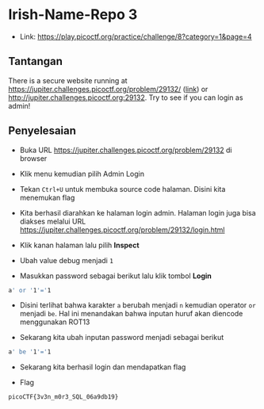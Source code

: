 # Irish-Name-Repo 3
- Link: https://play.picoctf.org/practice/challenge/8?category=1&page=4

## Tantangan
There is a secure website running at https://jupiter.challenges.picoctf.org/problem/29132/ ([link](https://jupiter.challenges.picoctf.org/problem/29132/)) or http://jupiter.challenges.picoctf.org:29132. Try to see if you can login as admin!

## Penyelesaian
- Buka URL https://jupiter.challenges.picoctf.org/problem/29132 di browser

- Klik menu kemudian pilih Admin Login


- Tekan `Ctrl+U` untuk membuka source code halaman. Disini kita menemukan flag

- Kita berhasil diarahkan ke halaman login admin. Halaman login juga bisa diakses melalui URL https://jupiter.challenges.picoctf.org/problem/29132/login.html

- Klik kanan halaman lalu pilih **Inspect**


- Ubah value debug menjadi `1`

- Masukkan password sebagai berikut lalu klik tombol **Login**
```sh
a' or '1'='1
```

- Disini terlihat bahwa karakter `a` berubah menjadi `n` kemudian operator `or` menjadi `be`. Hal ini menandakan bahwa inputan huruf akan diencode menggunakan ROT13

- Sekarang kita ubah inputan password menjadi sebagai berikut
```sh
a' be '1'='1
```
- Sekarang kita berhasil login dan mendapatkan flag

- Flag
```sh
picoCTF{3v3n_m0r3_SQL_06a9db19}
```